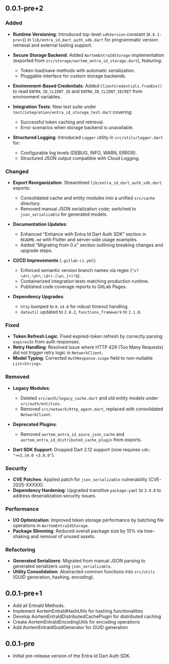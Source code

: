 ## 0.0.1-pre+2

### Added

* **Runtime Versioning**: Introduced top-level `sdkVersion` constant (`0.0.1-pre+1`) in `lib/entra_id_dart_auth_sdk.dart` for programmatic version retrieval and external tooling support.
* **Secure Storage Backend**: Added `AortemEntraIdStorage` implementation (exported from `src/storage/aortem_entra_id_storage.dart`), featuring:

  * Token load/save methods with automatic serialization.
  * Pluggable interface for custom storage backends.
* **Environment-Based Credentials**: Added `ClientCredentials.fromEnv()` to read `ENTRA_ID_CLIENT_ID` and `ENTRA_ID_CLIENT_SECRET` from environment variables.
* **Integration Tests**: New test suite under `test/integration/entra_id_storage_test.dart` covering:

  * Successful token caching and retrieval.
  * Error scenarios when storage backend is unavailable.
* **Structured Logging**: Introduced `Logger` utility in `src/utils/logger.dart` for:

  * Configurable log levels (DEBUG, INFO, WARN, ERROR).
  * Structured JSON output compatible with Cloud Logging.

### Changed

* **Export Reorganization**: Streamlined `lib/entra_id_dart_auth_sdk.dart` exports:

  * Consolidated cache and entity modules into a unified `src/cache` directory.
  * Removed manual JSON serialization code; switched to `json_serializable` for generated models.
* **Documentation Updates**:

  * Enhanced “Enhance with Entra Id Dart Auth SDK” section in `README.md` with Flutter and server-side usage examples.
  * Added “Migrating from 0.x” section outlining breaking changes and upgrade steps.
* **CI/CD Improvements** (`.gitlab-ci.yml`):

  * Enforced semantic version branch names via regex (`^v?\d+\.\d+\.\d+(-[\w\.]+)?$`).
  * Containerized integration tests matching production runtime.
  * Published code coverage reports to GitLab Pages.
* **Dependency Upgrades**:

  * `http` bumped to `0.14.0` for robust timeout handling.
  * `dateutil` updated to `2.8.2`, `functions_framework` to `3.1.0`.

### Fixed

* **Token Refresh Logic**: Fixed expired-token refresh by correctly parsing `expiresIn` from auth responses.
* **Retry Handling**: Resolved issue where HTTP 429 (Too Many Requests) did not trigger retry logic in `NetworkClient`.
* **Model Typing**: Corrected `AuthResponse.scope` field to non-nullable `List<String>`.

### Removed

* **Legacy Modules**:

  * Deleted `src/auth/legacy_cache.dart` and old entity models under `src/auth/entities`.
  * Removed `src/network/http_agent.dart`, replaced with consolidated `NetworkClient`.
* **Deprecated Plugins**:

  * Removed `aortem_entra_id_azure_json_cache` and `aortem_entra_id_distributed_cache_plugin` from exports.
* **Dart SDK Support**: Dropped Dart 2.12 support (now requires `sdk: ">=2.14.0 <3.0.0"`).

### Security

* **CVE Patches**: Applied patch for `json_serializable` vulnerability (CVE-2025-XXXXX).
* **Dependency Hardening**: Upgraded transitive `package:yaml` to `3.0.0` to address deserialization security issues.

### Performance

* **I/O Optimization**: Improved token storage performance by batching file operations in `AortemEntraIdStorage`.
* **Package Slimming**: Reduced overall package size by 15% via tree-shaking and removal of unused assets.

### Refactoring

* **Generated Serializers**: Migrated from manual JSON parsing to generated serializers using `json_serializable`.
* **Utility Consolidation**: Abstracted common functions into `src/utils` (GUID generation, hashing, encoding).



## 0.0.1-pre+1

- Add all EntraId Methods.
- Implement AortemEntraIdHashUtils for hashing functionalities
- Develop AortemEntraIdDistributedCachePlugin for distributed caching
- Create AortemEntraIdEncodingUtils for encoding operations
- Add AortemEntraIdGuidGenerator for GUID generation

## 0.0.1-pre

- Initial pre-release version of the Entra Id Dart Auth SDK.
